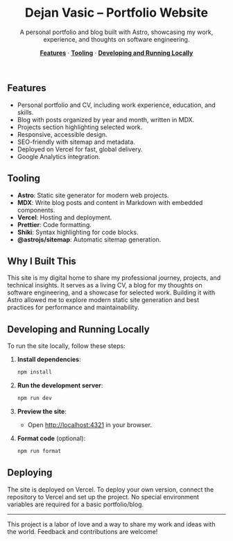 <h1 align="center">Dejan Vasic – Portfolio Website</h1>

<p align="center">
  A personal portfolio and blog built with Astro, showcasing my work, experience, and thoughts on software engineering.
</p>

<p align="center">
  <a href="#features"><strong>Features</strong></a> ·
  <a href="#tooling"><strong>Tooling</strong></a> ·
  <a href="#developing-and-running-locally"><strong>Developing and Running Locally</strong></a>
</p>
<br/>

## Features

- Personal portfolio and CV, including work experience, education, and skills.
- Blog with posts organized by year and month, written in MDX.
- Projects section highlighting selected work.
- Responsive, accessible design.
- SEO-friendly with sitemap and metadata.
- Deployed on Vercel for fast, global delivery.
- Google Analytics integration.

## Tooling

- **Astro**: Static site generator for modern web projects.
- **MDX**: Write blog posts and content in Markdown with embedded components.
- **Vercel**: Hosting and deployment.
- **Prettier**: Code formatting.
- **Shiki**: Syntax highlighting for code blocks.
- **@astrojs/sitemap**: Automatic sitemap generation.

## Why I Built This

This site is my digital home to share my professional journey, projects, and technical insights. It serves as a living CV, a blog for my thoughts on software engineering, and a showcase for selected work. Building it with Astro allowed me to explore modern static site generation and best practices for performance and maintainability.

## Developing and Running Locally

To run the site locally, follow these steps:

1. **Install dependencies**:

   ```bash
   npm install
   ```

2. **Run the development server**:

   ```bash
   npm run dev
   ```

3. **Preview the site**:
   - Open [http://localhost:4321](http://localhost:4321) in your browser.

4. **Format code** (optional):

   ```bash
   npm run format
   ```

## Deploying

The site is deployed on Vercel. To deploy your own version, connect the repository to Vercel and set up the project. No special environment variables are required for a basic portfolio/blog.

---

This project is a labor of love and a way to share my work and ideas with the world. Feedback and contributions are welcome!
